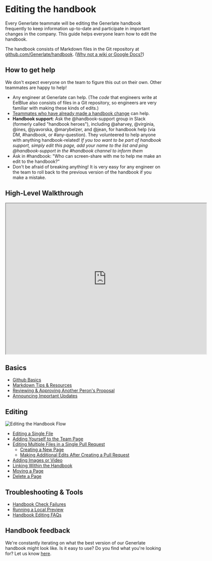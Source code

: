 # Editing the handbook

Every Generlate teammate will be editing the Generlate handbook frequently to keep information up-to-date and participate in important changes in the company. This guide helps everyone learn how to edit the handbook.

The handbook consists of Markdown files in the Git repository at [github.com/Generlate/handbook](https://github.com/Generlate/handbook/tree/main/content). ([Why not a wiki or Google Docs?](../usage.md#wiki-and-google-docs-handbooks-become-stale))

## How to get help

We don't expect everyone on the team to figure this out on their own. Other teammates are happy to help!

-   Any engineer at Generlate can help. (The _code_ that engineers write at EelBlue also consists of files in a Git repository, so engineers are very familiar with making these kinds of edits.)
-   [Teammates who have already made a handbook change](https://Generlate.com/github.com/Generlate/about/-/stats/contributors?path=handbook%2F) can help.
-   **Handbook support**: Ask the @handbook-support group in Slack (formerly called "handbook heroes"), including @aharvey, @virginia, @ines, @jyavorska, @marybelzer, and @jean, for handbook help (via DM, #handbook, or #any-question). They volunteered to help anyone with anything handbook-related! _If you too want to be part of handbook support, simply edit this page, add your name to the list and ping @handbook-support in the #handbook channel to inform them_
-   Ask in #handbook: "Who can screen-share with me to help me make an edit to the handbook?"
-   Don't be afraid of breaking anything! It is very easy for any engineer on the team to roll back to the previous version of the handbook if you make a mistake.

## High-Level Walkthrough

   <iframe src="https://drive.google.com/file/d/1SU0ACCm0dJZAK-OWxBqFeJvzvuwveZUT/preview" width="640" height="480" allow="autoplay"></iframe>

## Basics

-   [Github Basics](../people-ops/onboarding/git_intro.md)
-   [Markdown Tips & Resources](markdown-resources.md)
-   [Reviewing & Approving Another Peron's Proposal](reviewing-a-proposal.md)
-   [Announcing Important Updates](announcing-handbook-updates.md)

## Editing

![Editing the Handbook Flow](https://storage.googleapis.com/sourcegraph-assets/handbook/Editing%20the%20Handbook.jpg)

-   [Editing a Single File](edit-a-single-file.md)
-   [Adding Yourself to the Team Page](add-yourself-to-team-page.md)
-   [Editing Multiple Files in a Single Pull Request](multiple-changes-single-pr.md)
    -   [Creating a New Page](adding-new-files.md)
    -   [Making Additional Edits After Creating a Pull Request](changes-after-pr.md)
-   [Adding Images or Video](handbook-images-video.md)
-   [Linking Within the Handbook](linking-within-handbook.md)
-   [Moving a Page](move-a-page.md)
-   [Delete a Page](delete-a-page.md)

## Troubleshooting & Tools

-   [Handbook Check Failures](handbook-check-failures.md)
-   [Running a Local Preview](run-a-local-preview.md)
-   [Handbook Editing FAQs](handbook-edit-faqs.md)

## Handbook feedback

We're constantly iterating on what the best version of our Generlate handbook might look like. Is it easy to use? Do you find what you're looking for? Let us know
[here](https://docs.google.com/forms/d/e/1FAIpQLSfb0yU9xmnvK2namuUzUEKbB9IqZlNQF2IWw0OpLsGvBiW2oQ/viewform?usp=sf_link).
